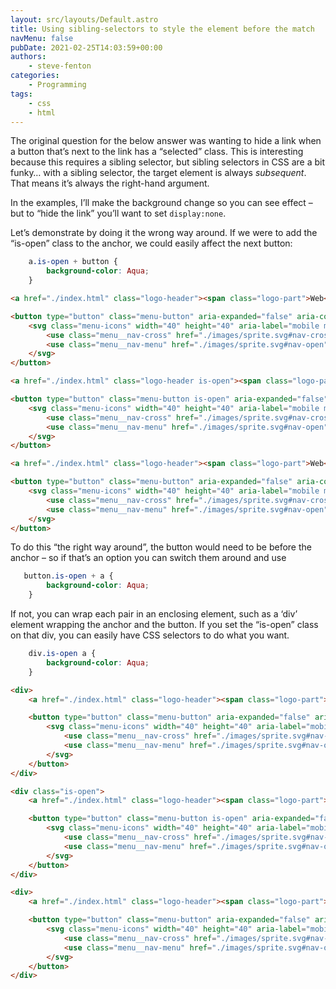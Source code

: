 ```yaml
---
layout: src/layouts/Default.astro
title: Using sibling-selectors to style the element before the match
navMenu: false
pubDate: 2021-02-25T14:03:59+00:00
authors:
    - steve-fenton
categories:
    - Programming
tags:
    - css
    - html
---
```


The original question for the below answer was wanting to hide a link when a button that’s next to the link has a “selected” class. This is interesting because this requires a sibling selector, but sibling selectors in CSS are a bit funky… with a sibling selector, the target element is always *subsequent*. That means it’s always the right-hand argument.

In the examples, I’ll make the background change so you can see effect – but to “hide the link” you’ll want to set `display:none`.

Let’s demonstrate by doing it the wrong way around. If we were to add the “is-open” class to the anchor, we could easily affect the next button:

```css
    a.is-open + button {
        background-color: Aqua;
    }
```

```html
<a href="./index.html" class="logo-header"><span class="logo-part">Web</span>Project</a>

<button type="button" class="menu-button" aria-expanded="false" aria-controls="menu-container" data-menu-button>
    <svg class="menu-icons" width="40" height="40" aria-label="mobile menu control ">
        <use class="menu__nav-cross" href="./images/sprite.svg#nav-cross"></use>
        <use class="menu__nav-menu" href="./images/sprite.svg#nav-open"></use>
    </svg>
</button>

<a href="./index.html" class="logo-header is-open"><span class="logo-part">Web</span>Project</a>

<button type="button" class="menu-button is-open" aria-expanded="false" aria-controls="menu-container" data-menu-button>
    <svg class="menu-icons" width="40" height="40" aria-label="mobile menu control ">
        <use class="menu__nav-cross" href="./images/sprite.svg#nav-cross"></use>
        <use class="menu__nav-menu" href="./images/sprite.svg#nav-open"></use>
    </svg>
</button>

<a href="./index.html" class="logo-header"><span class="logo-part">Web</span>Project</a>

<button type="button" class="menu-button" aria-expanded="false" aria-controls="menu-container" data-menu-button>
    <svg class="menu-icons" width="40" height="40" aria-label="mobile menu control ">
        <use class="menu__nav-cross" href="./images/sprite.svg#nav-cross"></use>
        <use class="menu__nav-menu" href="./images/sprite.svg#nav-open"></use>
    </svg>
</button>
```

To do this “the right way around”, the button would need to be before the anchor – so if that’s an option you can switch them around and use

```css
   button.is-open + a {
        background-color: Aqua;
    }
```

If not, you can wrap each pair in an enclosing element, such as a ‘div’ element wrapping the anchor and the button. If you set the “is-open” class on that div, you can easily have CSS selectors to do what you want.

```css
    div.is-open a {
        background-color: Aqua;
    }
```

```html
<div>
    <a href="./index.html" class="logo-header"><span class="logo-part">Web</span>Project</a>

    <button type="button" class="menu-button" aria-expanded="false" aria-controls="menu-container" data-menu-button>
        <svg class="menu-icons" width="40" height="40" aria-label="mobile menu control ">
            <use class="menu__nav-cross" href="./images/sprite.svg#nav-cross"></use>
            <use class="menu__nav-menu" href="./images/sprite.svg#nav-open"></use>
        </svg>
    </button>
</div>

<div class="is-open">
    <a href="./index.html" class="logo-header"><span class="logo-part">Web</span>Project</a>

    <button type="button" class="menu-button is-open" aria-expanded="false" aria-controls="menu-container" data-menu-button>
        <svg class="menu-icons" width="40" height="40" aria-label="mobile menu control ">
            <use class="menu__nav-cross" href="./images/sprite.svg#nav-cross"></use>
            <use class="menu__nav-menu" href="./images/sprite.svg#nav-open"></use>
        </svg>
    </button>
</div>

<div>
    <a href="./index.html" class="logo-header"><span class="logo-part">Web</span>Project</a>

    <button type="button" class="menu-button" aria-expanded="false" aria-controls="menu-container" data-menu-button>
        <svg class="menu-icons" width="40" height="40" aria-label="mobile menu control ">
            <use class="menu__nav-cross" href="./images/sprite.svg#nav-cross"></use>
            <use class="menu__nav-menu" href="./images/sprite.svg#nav-open"></use>
        </svg>
    </button>
</div>
```